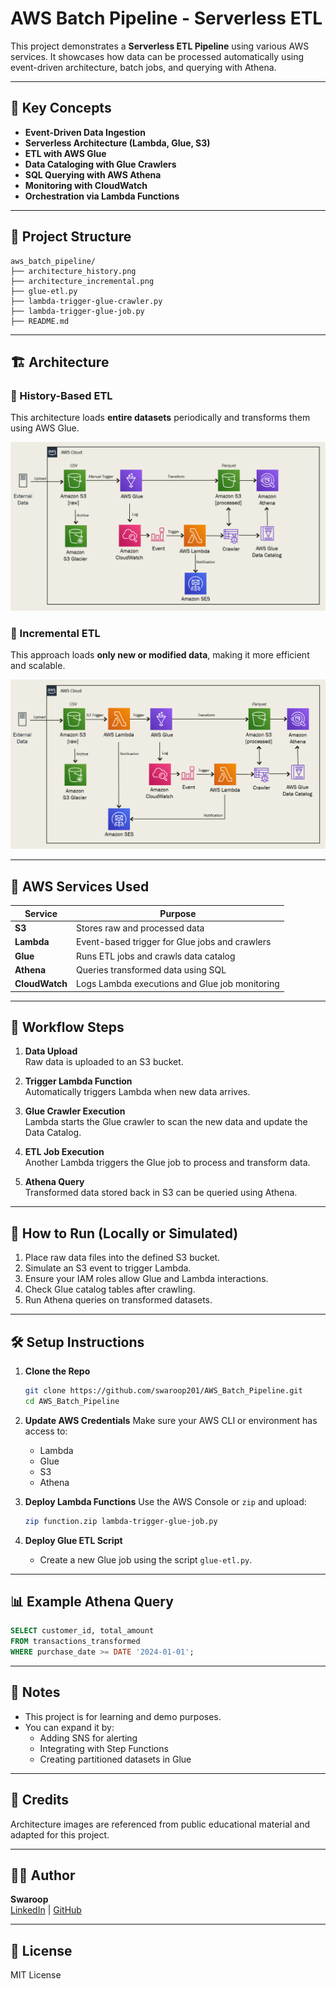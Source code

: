 
# AWS Batch Pipeline - Serverless ETL

This project demonstrates a **Serverless ETL Pipeline** using various AWS services. It showcases how data can be processed automatically using event-driven architecture, batch jobs, and querying with Athena.

---

## 🧠 Key Concepts

- **Event-Driven Data Ingestion**
- **Serverless Architecture (Lambda, Glue, S3)**
- **ETL with AWS Glue**
- **Data Cataloging with Glue Crawlers**
- **SQL Querying with AWS Athena**
- **Monitoring with CloudWatch**
- **Orchestration via Lambda Functions**

---

## 📁 Project Structure

```
aws_batch_pipeline/
├── architecture_history.png
├── architecture_incremental.png
├── glue-etl.py
├── lambda-trigger-glue-crawler.py
├── lambda-trigger-glue-job.py
├── README.md
```

---

## 🏗️ Architecture

### 🔁 History-Based ETL

This architecture loads **entire datasets** periodically and transforms them using AWS Glue.

![Architecture History](architecture_history.png)

### 🔄 Incremental ETL

This approach loads **only new or modified data**, making it more efficient and scalable.

![Architecture Incremental](architecture_incremental.png)

---

## 🔧 AWS Services Used

| Service     | Purpose                                                      |
|-------------|--------------------------------------------------------------|
| **S3**      | Stores raw and processed data                                |
| **Lambda**  | Event-based trigger for Glue jobs and crawlers               |
| **Glue**    | Runs ETL jobs and crawls data catalog                        |
| **Athena**  | Queries transformed data using SQL                           |
| **CloudWatch** | Logs Lambda executions and Glue job monitoring            |

---

## 🚀 Workflow Steps

1. **Data Upload**  
   Raw data is uploaded to an S3 bucket.

2. **Trigger Lambda Function**  
   Automatically triggers Lambda when new data arrives.

3. **Glue Crawler Execution**  
   Lambda starts the Glue crawler to scan the new data and update the Data Catalog.

4. **ETL Job Execution**  
   Another Lambda triggers the Glue job to process and transform data.

5. **Athena Query**  
   Transformed data stored back in S3 can be queried using Athena.

---

## 🧪 How to Run (Locally or Simulated)

1. Place raw data files into the defined S3 bucket.
2. Simulate an S3 event to trigger Lambda.
3. Ensure your IAM roles allow Glue and Lambda interactions.
4. Check Glue catalog tables after crawling.
5. Run Athena queries on transformed datasets.

---

## 🛠️ Setup Instructions

1. **Clone the Repo**
   ```bash
   git clone https://github.com/swaroop201/AWS_Batch_Pipeline.git
   cd AWS_Batch_Pipeline
   ```

2. **Update AWS Credentials**
   Make sure your AWS CLI or environment has access to:
   - Lambda
   - Glue
   - S3
   - Athena

3. **Deploy Lambda Functions**
   Use the AWS Console or `zip` and upload:
   ```bash
   zip function.zip lambda-trigger-glue-job.py
   ```

4. **Deploy Glue ETL Script**
   - Create a new Glue job using the script `glue-etl.py`.

---

## 📊 Example Athena Query

```sql
SELECT customer_id, total_amount
FROM transactions_transformed
WHERE purchase_date >= DATE '2024-01-01';
```

---

## 📌 Notes

- This project is for learning and demo purposes.
- You can expand it by:
  - Adding SNS for alerting
  - Integrating with Step Functions
  - Creating partitioned datasets in Glue

---

## 📸 Credits

Architecture images are referenced from public educational material and adapted for this project.

---

## 🧑‍💻 Author

**Swaroop**  
[LinkedIn](https://www.linkedin.com/in/swaroop-jrj/) | [GitHub](https://github.com/swaroop201)

---

## 📄 License

MIT License
